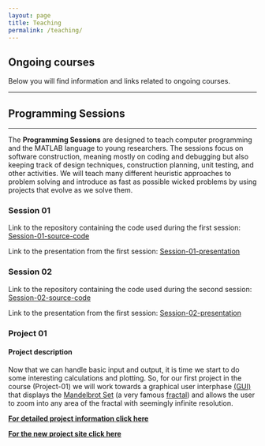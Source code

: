 ```yaml
---
layout: page
title: Teaching
permalink: /teaching/
---
```

## Ongoing courses

Below you will find information and links related to ongoing courses.

* * *
## [](#header-1)Programming Sessions
* * *

The **Programming Sessions** are designed to teach computer programming and the MATLAB language to young researchers. The sessions focus on software construction, meaning mostly on coding and debugging but also keeping track of design techniques, construction planning, unit testing, and other activities. We will teach many different heuristic approaches to problem solving and introduce as fast as possible wicked problems by using projects that evolve as we solve them.

### [](#header-2)Session 01

Link to the repository containing the code used during the first session: [Session-01-source-code](https://github.com/CamachoDejay/ProgrammingSessions/tree/master/Session-01)

Link to the presentation from the first session: [Session-01-presentation](/pdfs/Session-01.pdf)

### [](#header-3)Session 02

Link to the repository containing the code used during the second session:
[Session-02-source-code](https://github.com/CamachoDejay/ProgrammingSessions/tree/master/Session-02)

Link to the presentation from the first session: [Session-02-presentation](/pdfs/Session-02.pdf)

### [](#p1)Project 01

#### Project description

Now that we can handle basic input and output, it is time we start to do some interesting calculations and plotting. So, for our first project in the course (Project-01) we will work towards a graphical user interphase [(GUI)](https://en.wikipedia.org/wiki/Graphical_user_interface) that displays the [Mandelbrot Set](https://en.wikipedia.org/wiki/Mandelbrot_set) (a very famous [fractal](https://en.wikipedia.org/wiki/Fractal)) and allows the user to zoom into any area of the fractal with seemingly infinite resolution.

[**For detailed project information click here**](/projects/p-01)

[**For the new project site click here**](/Project01-Step01)
